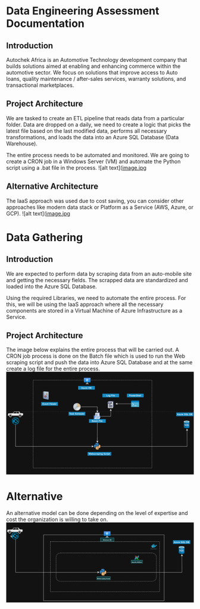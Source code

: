 # Data Engineering Assessment Documentation

## Introduction
Autochek Africa is an Automotive Technology development company that builds solutions aimed at enabling and enhancing commerce within the automotive sector. We focus on solutions that improve access to Auto loans, quality maintenance / after-sales services, warranty solutions, and transactional marketplaces.

## Project Architecture
We are tasked to create an ETL pipeline that reads data from a particular folder. Data are dropped on a daily, we need to create a logic that picks the latest file based on the last modified data, performs all necessary transformations, and loads the data into an Azure SQL Database (Data Warehouse).

The entire process needs to be automated and monitored. We are going to create a CRON job in a Windows Server (VM) and automate the Python script using a .bat file in the process.
![alt text]([image.jpg](https://github.com/kiddojazz/AutoCheck_Repo/blob/master/Images/arc_1.png)

## Alternative Architecture
The IaaS approach was used due to cost saving, you can consider other approaches like modern data stack or Platform as a Service (AWS, Azure, or GCP).
![alt text]([image.jpg](https://github.com/kiddojazz/AutoCheck_Repo/blob/master/Images/arc_2.png)

# Data Gathering
## Introduction
We are expected to perform data by scraping data from an auto-mobile site and getting the necessary fields. The scrapped data are standardized and loaded into the Azure SQL Database.

Using the required Libraries, we need to automate the entire process. For this, we will be using the IaaS approach where all the necessary components are stored in a Virtual Machine of Azure Infrastructure as a Service.

## Project Architecture
The image below explains the entire process that will be carried out. A CRON job process is done on the Batch file which is used to run the Web scraping script and push the data into Azure SQL Database and at the same create a log file for the entire process.
![alt text](https://github.com/kiddojazz/AutoCheck_Repo/blob/master/Images/arc_3.png)

# Alternative
An alternative model can be done depending on the level of expertise and cost the organization is willing to take on.
![alt text](https://github.com/kiddojazz/AutoCheck_Repo/blob/master/Images/arc_4.png)
